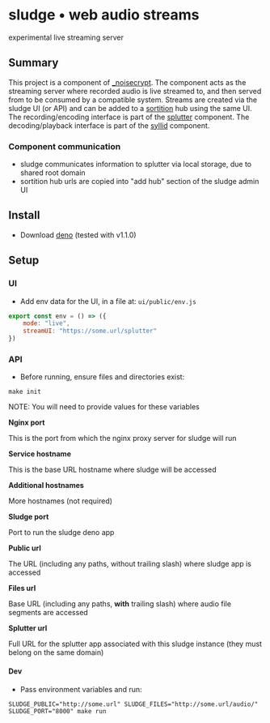 # sludge &bull; web audio streams

experimental live streaming server

## Summary

This project is a component of [\_noisecrypt](low.show/noisecrypt/). The component acts as the streaming server where recorded audio is live streamed to, and then served from to be consumed by a compatible system. Streams are created via the sludge UI (or API) and can be added to a [sortition](https://github.com/lowshow/sortition) hub using the same UI. The recording/encoding interface is part of the [splutter](https://github.com/lowshow/splutter) component. The decoding/playback interface is part of the [syllid](https://github.com/lowshow/syllid) component.

### Component communication

-   sludge communicates information to splutter via local storage, due to shared root domain
-   sortition hub urls are copied into "add hub" section of the sludge admin UI

## Install

-   Download [deno](https://deno.land/) (tested with v1.1.0)

## Setup

### UI

-   Add env data for the UI, in a file at: `ui/public/env.js`

```javascript
export const env = () => ({
    mode: "live",
    streamUI: "https://some.url/splutter"
})
```

### API

-   Before running, ensure files and directories exist:

```shell
make init
```

NOTE: You will need to provide values for these variables

**Nginx port**

This is the port from which the nginx proxy server for sludge will run

**Service hostname**

This is the base URL hostname where sludge will be accessed

**Additional hostnames**

More hostnames (not required)

**Sludge port**

Port to run the sludge deno app

**Public url**

The URL (including any paths, without trailing slash) where sludge app is accessed

**Files url**

Base URL (including any paths, **with** trailing slash) where audio file segments are accessed

**Splutter url**

Full URL for the splutter app associated with this sludge instance (they must belong on the same domain)

#### Dev

-   Pass environment variables and run:

```shell
SLUDGE_PUBLIC="http://some.url" SLUDGE_FILES="http://some.url/audio/" SLUDGE_PORT="8000" make run
```
